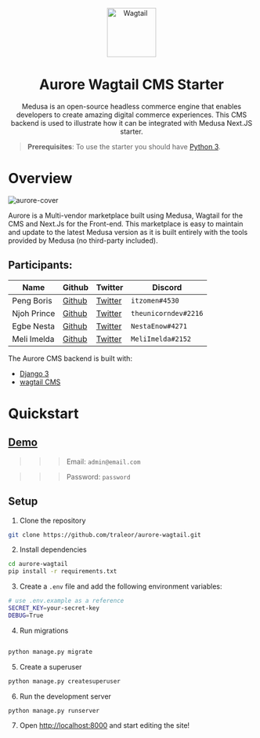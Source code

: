 <p align="center">
  <a href="https://wagtail.org/">
    <img alt="Wagtail" src="https://wagtail.org/static/img/wagtail.dbf60545a188.svg" width="100" />
  </a>
</p>

<h1 align="center">
  Aurore Wagtail CMS Starter
</h1>

<p align="center">
Medusa is an open-source headless commerce engine that enables developers to create amazing digital commerce experiences. This CMS backend is used to illustrate how it can be integrated with Medusa Next.JS starter.
</p>

> **Prerequisites**: To use the starter you should have [Python 3](https://www.python.org/downloads/).

# Overview

![aurore-cover](https://github.com/traleor/aurore-frontend/blob/main/public/cover.png)

Aurore is a Multi-vendor marketplace built using Medusa, Wagtail for the CMS and Next.Js for the Front-end.
This marketplace is easy to maintain and update to the latest Medusa version as it is built entirely with the tools provided by Medusa (no third-party included).

## Participants:

<!-- markdown table with the team infos -->

| Name        | Github                                   | Twitter                                      | Discord              |
| ----------- | ---------------------------------------- | -------------------------------------------- | -------------------- |
| Peng Boris  | [Github](https://github.com/itzomen)     | [Twitter](https://twitter.com/itz_omen)      | `itzomen#4530`       |
| Njoh Prince | [Github](https://github.com/NjohPrince)  | [Twitter](https://twitter.com/NjohNoh)       | `theunicorndev#2216` |
| Egbe Nesta  | [Github](https://github.com/nestaenow)   | [Twitter](https://twitter.com/nestaenow)     | `NestaEnow#4271`     |
| Meli Imelda | [Github](https://github.com/meli-imelda) | [Twitter](https://twitter.com/Meli_Tchouala) | `MeliImelda#2152`    |

The Aurore CMS backend is built with:

- [Django 3](https://wagtail.org/)
- [wagtail CMS](https://www.djangoproject.com/)

# Quickstart

## [Demo](https://aurore-cms.herokuapp.com/cms)

> > > Email: `admin@email.com`

> > > Password: `password`

## Setup

1. Clone the repository

```bash
git clone https://github.com/traleor/aurore-wagtail.git
```

2. Install dependencies

```bash
cd aurore-wagtail
pip install -r requirements.txt
```

3. Create a `.env` file and add the following environment variables:

```bash
# use .env.example as a reference
SECRET_KEY=your-secret-key
DEBUG=True
```

4. Run migrations

```bash

python manage.py migrate
```

5. Create a superuser

```bash
python manage.py createsuperuser
```

6. Run the development server

```bash
python manage.py runserver
```

7. Open [http://localhost:8000](http://localhost:8000) and start editing the site!
